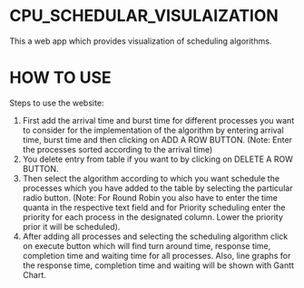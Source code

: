 # CPU_SCHEDULAR_VISULAIZATION
This a web app which provides visualization of scheduling algorithms.


# HOW TO USE 
Steps to use the website:
1.	First add the arrival time and burst time for different processes you want to consider for the implementation of the algorithm by entering arrival time, burst time and then clicking on ADD A ROW BUTTON. (Note: Enter the processes sorted according to the arrival time)
2.	You delete entry from table if you want to by clicking on DELETE A ROW BUTTON.
3.	Then select the algorithm according to which you want schedule the processes which you have added to the table by selecting the particular radio button. (Note: For Round Robin you also have to enter the time quanta in the respective text field and for Priority scheduling enter the priority for each process in the designated column. Lower the priority prior it will be scheduled).
4.	After adding all processes and selecting the scheduling algorithm click on execute button which will find turn around time, response time, completion time and waiting time for all processes. Also, line graphs for the response time, completion time and waiting will be shown with Gantt Chart.

